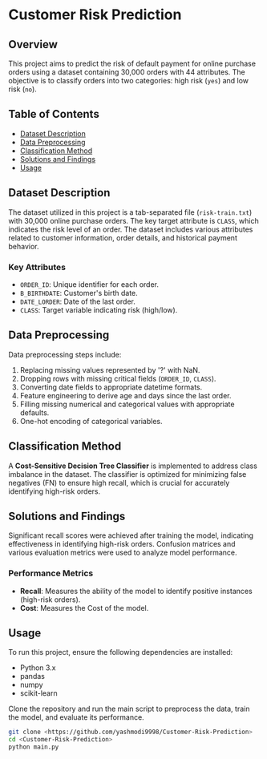 # Customer Risk Prediction

## Overview

This project aims to predict the risk of default payment for online purchase orders using a dataset containing 30,000 orders with 44 attributes. The objective is to classify orders into two categories: high risk (`yes`) and low risk (`no`).

## Table of Contents

- [Dataset Description](#dataset-description)
- [Data Preprocessing](#data-preprocessing)
- [Classification Method](#classification-method)
- [Solutions and Findings](#solutions-and-findings)
- [Usage](#usage)

## Dataset Description

The dataset utilized in this project is a tab-separated file (`risk-train.txt`) with 30,000 online purchase orders. The key target attribute is `CLASS`, which indicates the risk level of an order. The dataset includes various attributes related to customer information, order details, and historical payment behavior.

### Key Attributes

- `ORDER_ID`: Unique identifier for each order.
- `B_BIRTHDATE`: Customer's birth date.
- `DATE_LORDER`: Date of the last order.
- `CLASS`: Target variable indicating risk (high/low).

## Data Preprocessing

Data preprocessing steps include:

1. Replacing missing values represented by '?' with NaN.
2. Dropping rows with missing critical fields (`ORDER_ID`, `CLASS`).
3. Converting date fields to appropriate datetime formats.
4. Feature engineering to derive age and days since the last order.
5. Filling missing numerical and categorical values with appropriate defaults.
6. One-hot encoding of categorical variables.

## Classification Method

A **Cost-Sensitive Decision Tree Classifier** is implemented to address class imbalance in the dataset. The classifier is optimized for minimizing false negatives (FN) to ensure high recall, which is crucial for accurately identifying high-risk orders.

## Solutions and Findings

Significant recall scores were achieved after training the model, indicating effectiveness in identifying high-risk orders. Confusion matrices and various evaluation metrics were used to analyze model performance.

### Performance Metrics

- **Recall**: Measures the ability of the model to identify positive instances (high-risk orders).
- **Cost**: Measures the Cost of the model.

## Usage

To run this project, ensure the following dependencies are installed:

- Python 3.x
- pandas
- numpy
- scikit-learn

Clone the repository and run the main script to preprocess the data, train the model, and evaluate its performance.

```bash
git clone <https://github.com/yashmodi9998/Customer-Risk-Prediction>
cd <Customer-Risk-Prediction>
python main.py
```
